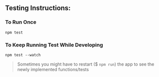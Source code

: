 ## Testing Instructions:  

### To Run Once  
`npm test`

### To Keep Running Test While Developing  
`npm test --watch`  

> Sometimes you might have to restart ($ `npm run`) the app to see the newly implemented functions/tests  
